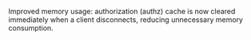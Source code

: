 Improved memory usage: authorization (authz) cache is now cleared immediately when a client disconnects, reducing unnecessary memory consumption.
